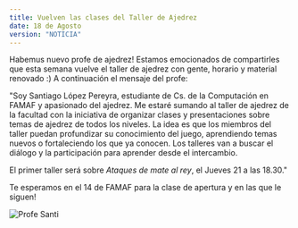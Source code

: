 ```yaml
---
title: Vuelven las clases del Taller de Ajedrez
date: 18 de Agosto
version: "NOTICIA"
---
```


Habemus nuevo profe de ajedrez! Estamos emocionados de compartirles que esta semana vuelve el taller de ajedrez con gente, horario y material renovado :) A continuación el mensaje del profe:

"Soy Santiago López Pereyra, estudiante de Cs. de la Computación en FAMAF y apasionado del ajedrez. Me estaré sumando al taller de ajedrez de la facultad con la iniciativa de organizar clases y presentaciones sobre temas de ajedrez de todos los niveles. La idea es que los miembros del taller puedan profundizar su conocimiento del juego, aprendiendo temas nuevos o fortaleciendo los que ya conocen. Los talleres van a buscar el diálogo y la participación para aprender desde el intercambio.

El primer taller será sobre _Ataques de mate al rey_, el Jueves 21 a las 18.30."

Te esperamos en el 14 de FAMAF para la clase de apertura y en las que le siguen!

![Profe Santi](/profe-santi.jpeg)

